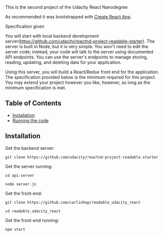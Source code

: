 This is the second project of the Udacity React Nanodegree

As recommended it was bootstrapped with [Create React App](https://github.com/facebookincubator/create-react-app).

Specification given

You will start with local backend development server(https://github.com/udacity/reactnd-project-readable-starter). The server is built in Node, but it is very simple. You won't need to edit the server code; instead, your code will talk to the server using documented API endpoints. You can use the server's endpoints to manage storing, reading, updating, and deleting data for your application.

Using this server, you will build a React/Redux front end for the application. The specification provided below is the minimum required for this project. You may extend your project however you like, however, as long as the minimum specification is met.

## Table of Contents

* [Installation](#installation)
* [Running the code](#running-the-code)

## Installation

Get the backend server:

`git clone https://github.com/udacity/reactnd-project-readable-starter`

Get the server running:

`cd api-server`

`node server.js`

Get the front-end:

`git clone https://github.com/carlinhop/readable_udacity_react`

`cd readable_udacity_react`

Get the front-end running:

`npm start`
